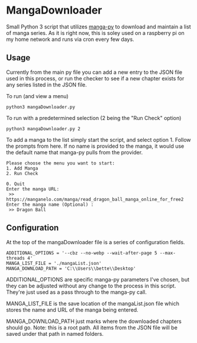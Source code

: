 # MangaDownloader
 Small Python 3 script that utilizes [manga-py](https://github.com/manga-py/manga-py, "manga-py") to download and maintain a list of manga series. As it is right now, this is soley used on a raspberry pi on my home network and runs via cron every few days.

## Usage ##
Currently from the main py file you can add a new entry to the JSON file used in this process, or run the checker to see if a new chapter exists for any series listed in the JSON file.

To run (and view a menu)
```
python3 mangaDownloader.py
```

To run with a predetermined selection (2 being the "Run Check" option)
```
python3 mangaDownloader.py 2
```

To add a manga to the list simply start the script, and select option 1. Follow the prompts from here. If no name is provided to the manga, it would use the default name that manga-py pulls from the provider.
```
Please choose the menu you want to start:
1. Add Manga
2. Run Check

0. Quit
Enter the manga URL:
 >> https://manganelo.com/manga/read_dragon_ball_manga_online_for_free2
Enter the manga name (Optional) :
 >> Dragon Ball
```

## Configuration ##
At the top of the mangaDownloader file is a series of configuration fields.

```
ADDITIONAL_OPTIONS = '--cbz --no-webp --wait-after-page 5 --max-threads 4'
MANGA_LIST_FILE = './mangaList.json'
MANGA_DOWNLOAD_PATH = 'C:\\Users\\bette\\Desktop'
```

ADDITIONAL_OPTIONS are specific manga-py parameters I've chosen, but they can be adjusted without any change to the process in this script. They're just used as a pass through to the manga-py call.

MANGA_LIST_FILE is the save location of the mangaList.json file which stores the name and URL of the manga being entered.

MANGA_DOWNLOAD_PATH just marks where the downloaded chapters should go. Note: this is a root path. All items from the JSON file will be saved under that path in named folders.